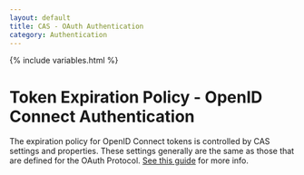 ```yaml
---
layout: default
title: CAS - OAuth Authentication
category: Authentication
---
```

{% include variables.html %}

# Token Expiration Policy - OpenID Connect Authentication

The expiration policy for OpenID Connect tokens is controlled by CAS settings and properties. These settings
generally are the same as those that are defined for the OAuth Protocol. 
[See this guide](OAuth-Authentication-TokenExpirationPolicy.html) for more info.
